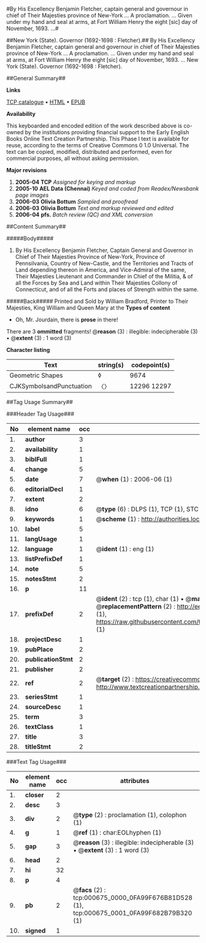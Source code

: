 #By His Excellency Benjamin Fletcher, captain general and governour in chief of Their Majesties province of New-York ... A proclamation. ... Given under my hand and seal at arms, at Fort William Henry the eight [sic] day of November, 1693. ...#

##New York (State). Governor (1692-1698 : Fletcher).##
By His Excellency Benjamin Fletcher, captain general and governour in chief of Their Majesties province of New-York ... A proclamation. ... Given under my hand and seal at arms, at Fort William Henry the eight [sic] day of November, 1693. ...
New York (State). Governor (1692-1698 : Fletcher).

##General Summary##

**Links**

[TCP catalogue](http://www.ota.ox.ac.uk/tcp/)  • 
[HTML](http://tei.it.ox.ac.uk/tcp/Texts-HTML/free/N00/N00547.html)  • 
[EPUB](http://tei.it.ox.ac.uk/tcp/Texts-EPUB/free/N00/N00547.epub)

**Availability**

This keyboarded and encoded edition of the
	       work described above is co-owned by the institutions
	       providing financial support to the Early English Books
	       Online Text Creation Partnership. This Phase I text is
	       available for reuse, according to the terms of Creative
	       Commons 0 1.0 Universal. The text can be copied,
	       modified, distributed and performed, even for
	       commercial purposes, all without asking permission.

**Major revisions**

1. __2005-04__ __TCP__ *Assigned for keying and markup*
1. __2005-10__ __AEL Data (Chennai)__ *Keyed and coded from Readex/Newsbank page images*
1. __2006-03__ __Olivia Bottum__ *Sampled and proofread*
1. __2006-03__ __Olivia Bottum__ *Text and markup reviewed and edited*
1. __2006-04__ __pfs.__ *Batch review (QC) and XML conversion*

##Content Summary##

#####Body#####

1. By His Excellency Benjamin Fletcher, Captain General and Governor in Chief of Their Majesties Province of New-York, Province of Pennsilvania, Country of New-Castle, and the Territories and Tracts of Land depending thereon in America, and Vice-Admiral of the same, Their Majesties Lieutenant and Commander in Chief of the Militia, & of all the Forces by Sea and Land within Their Majesties Collony of Connecticut, and of all the Forts and places of Strength within the same.

#####Back#####
Printed and Sold by William Bradford, Printer to Their Majesties, King William and Queen Mary at the
**Types of content**

  * Oh, Mr. Jourdain, there is **prose** in there!

There are 3 **ommitted** fragments! 
 @__reason__ (3) : illegible: indecipherable (3)  •  @__extent__ (3) : 1 word (3)

**Character listing**


|Text|string(s)|codepoint(s)|
|---|---|---|
|Geometric Shapes|◊|9674|
|CJKSymbolsandPunctuation|〈〉|12296 12297|

##Tag Usage Summary##

###Header Tag Usage###

|No|element name|occ|attributes|
|---|---|---|---|
|1.|__author__|3||
|2.|__availability__|1||
|3.|__biblFull__|1||
|4.|__change__|5||
|5.|__date__|7| @__when__ (1) : 2006-06 (1)|
|6.|__editorialDecl__|1||
|7.|__extent__|2||
|8.|__idno__|6| @__type__ (6) : DLPS (1), TCP (1), STC (1), NOTIS (1), IMAGE-SET (1), EVANS-CITATION (1)|
|9.|__keywords__|1| @__scheme__ (1) : http://authorities.loc.gov/ (1)|
|10.|__label__|5||
|11.|__langUsage__|1||
|12.|__language__|1| @__ident__ (1) : eng (1)|
|13.|__listPrefixDef__|1||
|14.|__note__|5||
|15.|__notesStmt__|2||
|16.|__p__|11||
|17.|__prefixDef__|2| @__ident__ (2) : tcp (1), char (1)  •  @__matchPattern__ (2) : ([0-9\-]+):([0-9IVX]+) (1), (.+) (1)  •  @__replacementPattern__ (2) : http://eebo.chadwyck.com/downloadtiff?vid=$1&page=$2 (1), https://raw.githubusercontent.com/textcreationpartnership/Texts/master/tcpchars.xml#$1 (1)|
|18.|__projectDesc__|1||
|19.|__pubPlace__|2||
|20.|__publicationStmt__|2||
|21.|__publisher__|2||
|22.|__ref__|2| @__target__ (2) : https://creativecommons.org/publicdomain/zero/1.0/ (1), http://www.textcreationpartnership.org/docs/. (1)|
|23.|__seriesStmt__|1||
|24.|__sourceDesc__|1||
|25.|__term__|3||
|26.|__textClass__|1||
|27.|__title__|3||
|28.|__titleStmt__|2||


###Text Tag Usage###

|No|element name|occ|attributes|
|---|---|---|---|
|1.|__closer__|2||
|2.|__desc__|3||
|3.|__div__|2| @__type__ (2) : proclamation (1), colophon (1)|
|4.|__g__|1| @__ref__ (1) : char:EOLhyphen (1)|
|5.|__gap__|3| @__reason__ (3) : illegible: indecipherable (3)  •  @__extent__ (3) : 1 word (3)|
|6.|__head__|2||
|7.|__hi__|32||
|8.|__p__|4||
|9.|__pb__|2| @__facs__ (2) : tcp:000675_0000_0FA99F676B81D528 (1), tcp:000675_0001_0FA99F682B79B320 (1)|
|10.|__signed__|1||
